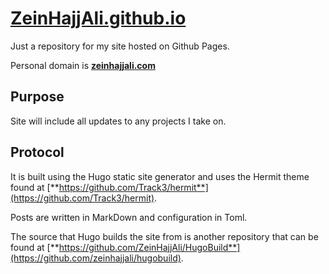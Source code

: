 # [ZeinHajjAli.github.io](https://zeinhajjali.com)

Just a repository for my site hosted on Github Pages.

Personal domain is [**zeinhajjali.com**](https://zeinhajjali.com)

## Purpose

Site will include all updates to any projects I take on.

## Protocol

It is built using the Hugo static site generator and uses the Hermit theme found at [**https://github.com/Track3/hermit**](https://github.com/Track3/hermit).

Posts are written in MarkDown and configuration in Toml. 

The source that Hugo builds the site from is another repository that can be found at [**https://github.com/ZeinHajjAli/HugoBuild**](https://github.com/zeinhajjali/hugobuild).
